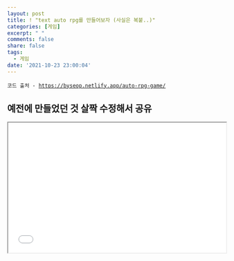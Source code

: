 ```yaml
---
layout: post
title: ! "text auto rpg를 만들어보자 (사실은 복붙..)"
categories: [게임]
excerpt: " "
comments: false
share: false
tags:
  - 게임
date: '2021-10-23 23:00:04'
---
```


<p><code class="language-plaintext highlighter-rouge">코드 출처 - <a href="https://byseop.netlify.app/auto-rpg-game/">https://byseop.netlify.app/auto-rpg-game/</a></code></p>

## 예전에 만들었던 것 살짝 수정해서 공유

<iframe src="/assets/posts/game/auto-rpg-battle.html" style="width: 100%;height: 300px;"></iframe>
